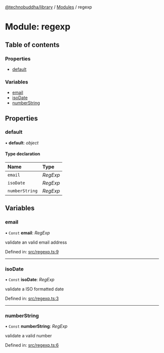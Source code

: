 [@technobuddha/library](../../README.md) / [Modules](../Modules.md) / regexp

# Module: regexp

## Table of contents

### Properties

- [default](regexp.md#default)

### Variables

- [email](regexp.md#email)
- [isoDate](regexp.md#isodate)
- [numberString](regexp.md#numberstring)

## Properties

### default

• **default**: *object*

#### Type declaration

| Name | Type |
| :------ | :------ |
| `email` | *RegExp* |
| `isoDate` | *RegExp* |
| `numberString` | *RegExp* |

## Variables

### email

• `Const` **email**: *RegExp*

validate an valid email address

Defined in: [src/regexp.ts:9](https://github.com/technobuddha/hill.software/blob/65b5e5d/packages/library/src/regexp.ts#L9)

___

### isoDate

• `Const` **isoDate**: *RegExp*

validate a ISO formatted date

Defined in: [src/regexp.ts:3](https://github.com/technobuddha/hill.software/blob/65b5e5d/packages/library/src/regexp.ts#L3)

___

### numberString

• `Const` **numberString**: *RegExp*

validate a valid number

Defined in: [src/regexp.ts:6](https://github.com/technobuddha/hill.software/blob/65b5e5d/packages/library/src/regexp.ts#L6)
